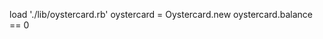 <!-- In order to use public transport
As a customer
I want money on my card -->

load './lib/oystercard.rb'
oystercard = Oystercard.new
oystercard.balance == 0
